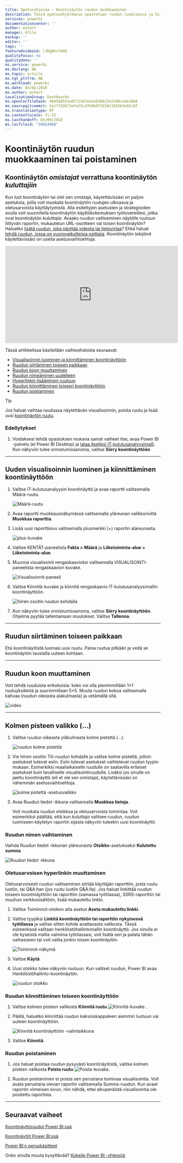 ```yaml
---
title: Opetusohjelma – Koontinäytön ruudun muokkaaminen
description: Tässä opetusohjelmassa opastetaan ruudun luomisessa ja kiinnittämisessä koontinäyttöön sekä koontinäytön ruudun muokkaamisessa – ruudun siirtämisessä, koon muuttamisessa, nimen vaihtamisessa, kiinnittämisessä, poistamisessa ja hyperlinkin lisäämisessä.
services: powerbi
documentationcenter: ''
author: mihart
manager: kfile
backup: ''
editor: ''
tags: ''
featuredvideoid: lJKgWnvl6bQ
qualityfocus: no
qualitydate: ''
ms.service: powerbi
ms.devlang: NA
ms.topic: article
ms.tgt_pltfrm: NA
ms.workload: powerbi
ms.date: 03/02/2018
ms.author: mihart
LocalizationGroup: Dashboards
ms.openlocfilehash: 98856d551e0f124d7ea3e038623e2340ceeb18b8
ms.sourcegitcommit: 5e1f7d2673efe25c47b9b9f315011055bfe92c8f
ms.translationtype: HT
ms.contentlocale: fi-FI
ms.lasthandoff: 03/09/2018
ms.locfileid: "29924968"
---
```

# <a name="edit-or-remove-a-dashboard-tile"></a>Koontinäytön ruudun muokkaaminen tai poistaminen

## <a name="dashboard-owners-versus-dashboard-consumers"></a>Koontinäytön *omistajat* verrattuna koontinäytön *kuluttajiin*
Kun luot koontinäytön tai olet sen omistaja, käytettävissäsi on paljon asetuksia, joilla voit muokata koontinäytön ruutujen ulkoasua ja oletusarvoista käyttäytymistä. Alla esiteltyjen asetusten ja strategioiden avulla voit suunnitella koontinäytön käyttökokemuksen työtovereillesi, jotka ovat koontinäytön *kuluttajia*.  Avaako ruudun valitseminen näytölle ruutuun liittyvän raportin, mukautetun URL-osoitteen vai toisen koontinäytön? Haluatko [lisätä ruudun, joka näyttää videota tai tietovirtaa](service-dashboard-add-widget.md)? Ehkä haluat [tehdä ruudun, jossa on vuorovaikutteisia osittajia](service-dashboard-pin-live-tile-from-report.md). Koontinäytön *tekijänä* käytettävissäsi on useita asetusvaihtoehtoja. 

<iframe width="560" height="315" src="https://www.youtube.com/embed/lJKgWnvl6bQ" frameborder="0" allowfullscreen></iframe>

Tässä artikkelissa käsitellään vaihtoehdoista seuraavat:

* [Visualisoinnin luominen ja kiinnittäminen koontinäyttöön](#create)
* [Ruudun siirtäminen toiseen paikkaan](#move)
* [Ruudun koon muuttaminen](#resize)
* [Ruudun nimeäminen uudelleen](#rename)
* [Hyperlinkin lisääminen ruutuun](#hyperlink)
* [Ruudun kiinnittäminen toiseen koontinäyttöön](#different)
* [Ruudun poistaminen](#delete)
  
 > [!TIP]
 > Jos haluat vaihtaa ruudussa näytettävän visualisoinnin, poista ruutu ja lisää uusi [koontinäytön ruutu](service-dashboard-tiles.md).
 > 

 ### <a name="prerequisites"></a>Edellytykset
 1. Voidaksesi tehdä opastuksen mukana samat vaiheet itse, avaa Power BI -palvelu (ei Power BI Desktop) ja [lataa itsellesi IT-kulutusanalyysimalli](sample-it-spend.md). Kun näkyviin tulee onnistumissanoma, valitse **Siirry koontinäyttöön**

- - -
<a name="create"></a>

## <a name="create-a-new-visualization-and-pin-it-to-the-dashboard"></a>Uuden visualisoinnin luominen ja kiinnittäminen koontinäyttöön
1. Valitse IT-kulutusanalyysin koontinäyttö ja avaa raportti valitsemalla Määrä-ruutu.

    ![Määrä-ruutu](media/service-dashboard-edit-tile/power-bi-amount-tile.png)

2. Avaa raportti muokkausnäkymässä valitsemalla yläreunan valikkoriviltä **Muokkaa raporttia**.

3. Lisää uusi raporttisivu valitsemalla plusmerkki (+) raportin alareunasta.

    ![plus-kuvake](media/service-dashboard-edit-tile/power-bi-add-page.png)

4. Valitse KENTÄT-paneelista **Fakta > Määrä** ja **Liiketoiminta-alue > Liiketoiminta-alue**.
 
5. Muunna visualisointi rengaskaavioksi valitsemalla VISUALISOINTI-paneelista rengaskaavion kuvake.

    ![Visualisoinnit-paneeli](media/service-dashboard-edit-tile/power-bi-donut-chart.png)

5. Valitse Kiinnitä-kuvake ja kiinnitä rengaskaavio IT-kulutusanalyysimallin koontinäyttöön.

   ![hiiren osoitin ruudun kohdalla](media/service-dashboard-edit-tile/power-bi-pin.png)

6. Kun näkyviin tulee onnistumissanoma, valitse **Siirry koontinäyttöön**. Ohjelma pyytää tallentamaan muutokset. Valitse **Tallenna**.

- - -
<a name="move"></a>

## <a name="move-the-tile"></a>Ruudun siirtäminen toiseen paikkaan
Etsi koontinäytöstä luomasi uusi ruutu. Paina ruutua pitkään ja vedä se koontinäytön taustalla uuteen kohtaan.

- - -
<a name="resize"></a>

## <a name="resize-the-tile"></a>Ruudun koon muuttaminen
Voit tehdä ruuduista erikokoisia: koko voi olla pienimmillään 1×1 ruutuyksikköä ja suurimmillaan 5×5. Muuta ruudun kokoa valitsemalla kahvaa (ruudun oikeasta alakulmasta) ja vetämällä sitä.

![video](media/service-dashboard-edit-tile/pbigif_resizetile4.gif)

- - -
## <a name="the-ellipses--menu"></a>Kolmen pisteen valikko (...)

1. Valitse ruudun oikeasta yläkulmasta kolme pistettä (...). 
   
   ![ruudun kolme pistettä](media/service-dashboard-edit-tile/power-bi-tile.png)

2. Vie hiiren osoitin Tili-ruudun kohdalle ja valitse kolme pistettä, jolloin asetukset tulevat esiin. Esiin tulevat asetukset vaihtelevat ruudun tyypin mukaan.  Esimerkiksi reaaliaikaiselle ruudulle on saatavilla erilaiset asetukset kuin tavalliselle visualisointiruudulle. Lisäksi jos sinulle on jaettu koontinäyttö (eli et ole sen omistaja), käytettävissäsi on vähemmän asetusvaihtoehtoja.

   ![kolme pistettä ‑asetusvalikko](media/service-dashboard-edit-tile/power-bi-tile-menu-new.png)

3. Avaa Ruudun tiedot ‑ikkuna valitsemalla **Muokkaa tietoja**. 

    Voit muokata ruudun otsikkoa ja oletusarvoista toimintaa.  Voit esimerkiksi päättää, että kun *kuluttaja* valitsee ruudun, ruudun luomiseen käytetyn raportin sijasta näkyviin tuleekin uusi koontinäyttö.  
   


<a name="rename"></a>

### <a name="rename-the-tile"></a>Ruudun nimen vaihtaminen
Vaihda Ruudun tiedot ‑ikkunan yläreunasta **Otsikko**-asetukseksi **Kulutettu summa**.

![Ruudun tiedot ‑ikkuna](media/service-dashboard-edit-tile/power-bi-tile-title.png)


<a name="hyperlink"></a>

### <a name="change-the-default-hyperlink"></a>Oletusarvoisen hyperlinkin muuttaminen
Oletusarvoisesti ruudun valitseminen siirtää käyttäjän raporttiin, josta ruutu luotiin, tai Q&A:han (jos ruutu luotiin Q&A:lla). Jos haluat linkittää ruudun toiseen koontinäyttöön tai raporttiin (samassa työtilassa), SSRS-raporttiin tai muuhun verkkosisältöön, lisää mukautettu linkki.

1. Valitse Toiminnot-otsikon alta asetus **Aseta mukautettu linkki**.

2. Valitse tyypiksi **Linkitä koontinäyttöön tai raporttiin nykyisessä työtilassa** ja valitse sitten kohde avattavasta valikosta.  Tässä esimerkissä valitaan henkilöstöhallintomallin koontinäyttö. Jos sinulla ei ole kyseistä mallia valmiina työtilassasi, voit lisätä sen ja palata tähän vaiheeseen tai voit valita jonkin toisen koontinäytön. 

    ![Toiminnot-näkymä](media/service-dashboard-edit-tile/power-bi-custom-link.png)

3. Valitse **Käytä**.

4. Uusi otsikko tulee näkyviin ruutuun.  Kun valitset ruudun, Power BI avaa Henkilöstöhallinto-koontinäytön. 

    ![ruudun otsikko](media/service-dashboard-edit-tile/power-bi-title.png)

<a name="different"></a>

### <a name="pin-the-tile-to-a-different-dashboard"></a>Ruudun kiinnittäminen toiseen koontinäyttöön
1. Valitse kolmen pisteen valikosta **Kiinnitä ruutu** ![Kiinnitä-kuvake](media/service-dashboard-edit-tile/pinnooutline.png) .
2. Päätä, haluatko kiinnittää ruudun kaksoiskappaleen aiemmin luotuun vai uuteen koontinäyttöön. 
   
   ![Kiinnitä koontinäyttöön -valintaikkuna](media/service-dashboard-edit-tile/pbi_pintoanotherdash.png)
3. Valitse **Kiinnitä**.

<a name="delete"></a>

### <a name="delete-the-tile"></a>Ruudun poistaminen
1. Jos haluat poistaa ruudun pysyvästi koontinäytöstä, valitse kolmen pisteen valikosta **Poista ruutu** ![Poista-kuvake](media/service-dashboard-edit-tile/power-bi-delete-tile-icon.png). 

2. Ruudun poistaminen ei poista sen perustana toimivaa visualisointia. Voit avata perustana olevan raportin valitsemalla Summa-ruudun. Kun avaat raportin viimeisen sivun, niin nähdä, ettei alkuperäistä visualisointia ole poistettu raportista. 

- - -
## <a name="next-steps"></a>Seuraavat vaiheet
[Koontinäyttöruudut Power BI:ssä](service-dashboard-tiles.md)

[Koontinäytöt Power BI:ssä](service-dashboards.md)

[Power BI:n peruskäsitteet](service-basic-concepts.md)

Onko sinulla muuta kysyttävää? [Kokeile Power BI -yhteisöä](http://community.powerbi.com/)

